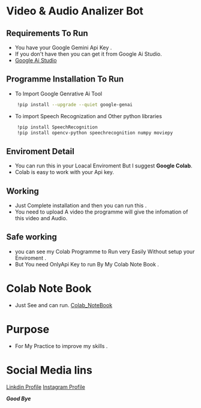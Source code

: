 # Video & Audio Analizer Bot 

## Requirements To Run 
- You have your Google Gemini Api Key .
- If you don't have then you can get it from Google Ai Studio.
- [Google Ai Studio](https://aistudio.google.com/apikey)

## Programme Installation To Run 
- To Import Google Genrative Ai Tool 
```Bash
    !pip install --upgrade --quiet google-genai
```
- To import Speech Recognization and Other python libraries
```Bash
    !pip install SpeechRecognition
    !pip install opencv-python speechrecognition numpy moviepy
```
## Enviroment Detail 
- You can run this in your Loacal Enviroment But I suggest **Google Colab**.
- Colab is easy to work with your Api key.

## Working 
- Just Complete installation and then you can run this .
- You need to upload A video the programme will give the infomation of this video and Audio.

## Safe working 
- you can see my Colab Programme to Run very Easily Without setup your Enviroment .
- But You need OnlyApi Key to run By My Colab Note Book .
# Colab Note Book
- Just See and can run.
[Colab_NoteBook](https://colab.research.google.com/drive/1ONoVlN2sn9Ub-sf9_MuidM0UwEtlaY79?usp=sharing) 

# Purpose 
- For My Practice to  improve my skills .

# Social Media lins 
[Linkdin Profile](https://www.linkedin.com/in/muhammad-anas35/)
[Instagram Profile](https://www.instagram.com/muhammad_anas35/)

***Good Bye***